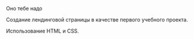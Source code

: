 Оно тебе надо

Создание лендинговой страницы в качестве первого учебного проекта.

Использование HTML и CSS.

